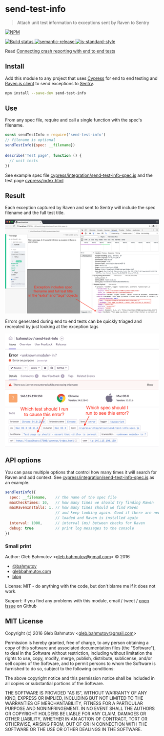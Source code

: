 # send-test-info

> Attach unit test information to exceptions sent by Raven to Sentry

[![NPM][npm-icon] ][npm-url]

[![Build status][ci-image] ][ci-url]
[![semantic-release][semantic-image] ][semantic-url]
[![js-standard-style][standard-image]][standard-url]

Read [Connecting crash reporting with end to end tests](https://glebbahmutov.com/blog/connecting-crash-reporting-with-end-to-end-tests/)

## Install

Add this module to any project that uses [Cypress](https://www.cypress.io/)
for end to end testing
and [Raven.js client](https://github.com/getsentry/raven-js)
to send exceptions to [Sentry](https://sentry.io/).

```sh
npm install --save-dev send-test-info
```

## Use

From any spec file, require and call a single function with the spec's
filename.

```js
const sendTestInfo = require('send-test-info')
// filename is optional
sendTestInfo({spec: __filename})

describe('Test page', function () {
  // unit tests
})
```

See example spec file
[cypress/integration/send-test-info-spec.js](cypress/integration/send-test-info-spec.js)
and the test page [cypress/index.html](cypress/index.html)

## Result

Each exception captured by Raven and sent to Sentry will include the
spec filename and the full test title.

![images/sending-error.png](images/sending-error.png)

Errors generated during end to end tests can be quickly triaged and recreated
by just looking at the exception tags

![images/sentry-view.png](images/sentry-view.png)

## API options

You can pass multiple options that control how many times it will search for
Raven and add context.
See [cypress/integration/send-test-info-spec.js](cypress/integration/send-test-info-spec.js)
as an example.

```js
sendTestInfo({
  spec: __filename,    // the name of the spec file
  maxCheckTimes: 10,   // how many times we should try finding Raven
  maxRavenInstalls: 1, // how many times should we find Raven
                       // and keep looking again. Good if there are new pages
                       // loaded and Raven is installed again
  interval: 1000,      // interval (ms) between checks for Raven
  debug: true          // print log messages to the console
})
```

### Small print

Author: Gleb Bahmutov &lt;gleb.bahmutov@gmail.com&gt; &copy; 2016

* [@bahmutov](https://twitter.com/bahmutov)
* [glebbahmutov.com](http://glebbahmutov.com)
* [blog](http://glebbahmutov.com/blog)


License: MIT - do anything with the code, but don't blame me if it does not work.

Support: if you find any problems with this module, email / tweet /
[open issue](https://github.com/bahmutov/send-test-info/issues) on Github

## MIT License

Copyright (c) 2016 Gleb Bahmutov &lt;gleb.bahmutov@gmail.com&gt;

Permission is hereby granted, free of charge, to any person
obtaining a copy of this software and associated documentation
files (the "Software"), to deal in the Software without
restriction, including without limitation the rights to use,
copy, modify, merge, publish, distribute, sublicense, and/or sell
copies of the Software, and to permit persons to whom the
Software is furnished to do so, subject to the following
conditions:

The above copyright notice and this permission notice shall be
included in all copies or substantial portions of the Software.

THE SOFTWARE IS PROVIDED "AS IS", WITHOUT WARRANTY OF ANY KIND,
EXPRESS OR IMPLIED, INCLUDING BUT NOT LIMITED TO THE WARRANTIES
OF MERCHANTABILITY, FITNESS FOR A PARTICULAR PURPOSE AND
NONINFRINGEMENT. IN NO EVENT SHALL THE AUTHORS OR COPYRIGHT
HOLDERS BE LIABLE FOR ANY CLAIM, DAMAGES OR OTHER LIABILITY,
WHETHER IN AN ACTION OF CONTRACT, TORT OR OTHERWISE, ARISING
FROM, OUT OF OR IN CONNECTION WITH THE SOFTWARE OR THE USE OR
OTHER DEALINGS IN THE SOFTWARE.

[npm-icon]: https://nodei.co/npm/send-test-info.svg?downloads=true
[npm-url]: https://npmjs.org/package/send-test-info
[ci-image]: https://travis-ci.org/bahmutov/send-test-info.svg?branch=master
[ci-url]: https://travis-ci.org/bahmutov/send-test-info
[semantic-image]: https://img.shields.io/badge/%20%20%F0%9F%93%A6%F0%9F%9A%80-semantic--release-e10079.svg
[semantic-url]: https://github.com/semantic-release/semantic-release
[standard-image]: https://img.shields.io/badge/code%20style-standard-brightgreen.svg
[standard-url]: http://standardjs.com/
